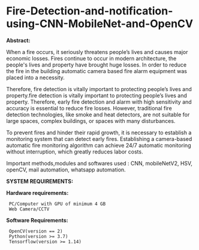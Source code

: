 # Fire-Detection-and-notification-using-CNN-MobileNet-and-OpenCV

**Abstract:**

When a fire occurs, it seriously threatens people’s lives and causes major economic losses. Fires continue to occur in modern architecture, the people's lives and property have brought huge losses. In order to reduce the fire in the building automatic camera based fire alarm equipment was placed into a necessity.

Therefore, fire detection is vitally important to protecting people’s lives and property.fire detection is vitally important to protecting people’s lives and property. Therefore, early fire detection and alarm with high sensitivity and accuracy is essential to reduce fire losses. However, traditional fire detection technologies, like smoke and heat detectors, are not suitable for large spaces, complex buildings, or spaces with many disturbances.

To prevent fires and hinder their rapid growth, it is necessary to establish a monitoring system that can detect early fires. Establishing a camera-based automatic fire monitoring algorithm can achieve 24/7 automatic monitoring without interruption, which greatly reduces labor costs.

Important methods,modules and softwares used : CNN,  mobileNetV2, HSV, openCV, mail automation, whatsapp automation.

**SYSTEM REQUIREMENTS:**

**Hardware requirements:**

     PC/Computer with GPU of minimum 4 GB
     Web Camera/CCTV
**Software Requirements:**

     OpenCV(version == 2) 
     Python(version >= 3.7)
     Tensorflow(version >= 1.14)

